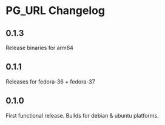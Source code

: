 # PG_URL Changelog

## 0.1.3
Release binaries for arm64

## 0.1.1
Releases for fedora-36 + fedora-37

## 0.1.0
First functional release. Builds for debian & ubuntu platforms.